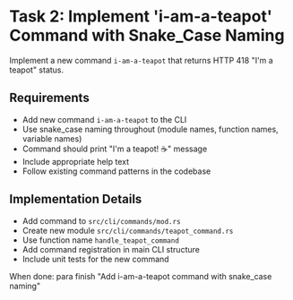 # Task 2: Implement 'i-am-a-teapot' Command with Snake_Case Naming

Implement a new command `i-am-a-teapot` that returns HTTP 418 "I'm a teapot" status.

## Requirements
- Add new command `i-am-a-teapot` to the CLI
- Use snake_case naming throughout (module names, function names, variable names)
- Command should print "I'm a teapot! ☕" message
- Include appropriate help text
- Follow existing command patterns in the codebase

## Implementation Details
- Add command to `src/cli/commands/mod.rs`
- Create new module `src/cli/commands/teapot_command.rs`
- Use function name `handle_teapot_command`
- Add command registration in main CLI structure
- Include unit tests for the new command

When done: para finish "Add i-am-a-teapot command with snake_case naming"